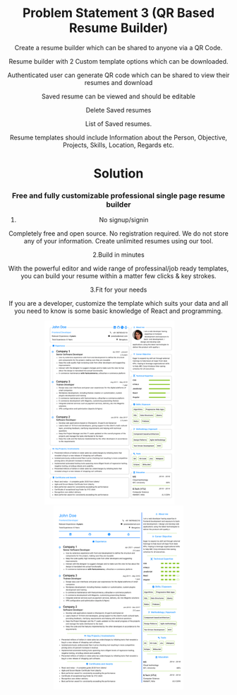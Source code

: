 <div align="center">
<h1>Problem Statement 3 (QR Based Resume Builder)</h1>

Create a resume builder which can be shared to anyone via a QR Code.

Resume builder with 2 Custom template options which can be downloaded.

Authenticated user can generate QR code which can be shared to view their resumes and download

Saved resume can be viewed and should be editable

Delete Saved resumes

List of Saved resumes.

Resume templates should include Information about the Person, Objective, Projects, Skills, Location, Regards etc.
</div>


<div align="center">
<h1>Solution</h1>

### Free and fully customizable professional single page resume builder

1. No signup/signin

Completely free and open source. No registration required. We do not store any of your information. Create unlimited resumes using our tool.

2.Build in minutes

With the powerful editor and wide range of professinal/job ready templates, you can build your resume within a matter few clicks & key strokes.

3.Fit for your needs

If you are a developer, customize the template which suits your data and all you need to know is some basic knowledge of React and programming.

<a href="https://e-resume.vercel.app/"><img src="public/images/professional.png" alt="cover" height="415px" width="294px"/></a>&nbsp;&nbsp;&nbsp;&nbsp;&nbsp;&nbsp;&nbsp;&nbsp;&nbsp;&nbsp;
<a href="https://e-resume.vercel.app/"><img src="public/images/legacy.png" alt="cover" height="415px" width="294px"/></a>

</div>


